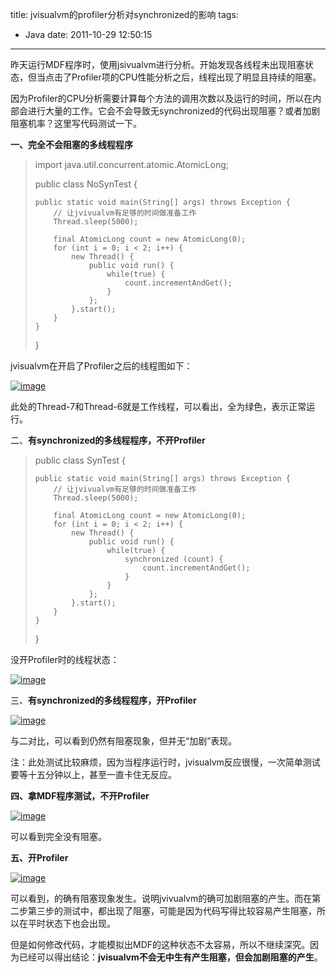 title: jvisualvm的profiler分析对synchronized的影响
tags:
  - Java
date: 2011-10-29 12:50:15
---

昨天运行MDF程序时，使用jsivualvm进行分析。开始发现各线程未出现阻塞状态，但当点击了Profiler项的CPU性能分析之后，线程出现了明显且持续的阻塞。

因为Profiler的CPU分析需要计算每个方法的调用次数以及运行的时间，所以在内部会进行大量的工作。它会不会导致无synchronized的代码出现阻塞？或者加剧阻塞机率？这里写代码测试一下。

<span id="more-534"></span>

**一、完全不会阻塞的多线程程序**

> import java.util.concurrent.atomic.AtomicLong; 
> 
> public class NoSynTest { 
> 
>     public static void main(String[] args) throws Exception {      
>         // 让jvivualvm有足够的时间做准备工作       
>         Thread.sleep(5000); 
> 
>         final AtomicLong count = new AtomicLong(0);      
>         for (int i = 0; i < 2; i++) {       
>             new Thread() {       
>                 public void run() {       
>                     while(true) {       
>                         count.incrementAndGet();       
>                     }       
>                 };       
>             }.start();       
>         }       
>     }       
> }

jvisualvm在开启了Profiler之后的线程图如下：

[![image](http://freewind.me/wp-content/uploads/2011/10/image_thumb10.png "image")](http://freewind.me/wp-content/uploads/2011/10/image10.png) 

此处的Thread-7和Thread-6就是工作线程，可以看出，全为绿色，表示正常运行。

二、**有synchronized的多线程程序，不开Profiler**

> public class SynTest { 
> 
>     public static void main(String[] args) throws Exception {      
>         // 让jvivualvm有足够的时间做准备工作       
>         Thread.sleep(5000); 
> 
>         final AtomicLong count = new AtomicLong(0);      
>         for (int i = 0; i < 2; i++) {       
>             new Thread() {       
>                 public void run() {       
>                     while(true) {       
>                         synchronized (count) {       
>                             count.incrementAndGet();       
>                         }       
>                     }       
>                 };       
>             }.start();       
>         }       
>     }       
> }

没开Profiler时的线程状态：

[![image](http://freewind.me/wp-content/uploads/2011/10/image_thumb11.png "image")](http://freewind.me/wp-content/uploads/2011/10/image11.png) 

三、**有synchronized的多线程程序，开Profiler**

[![image](http://freewind.me/wp-content/uploads/2011/10/image_thumb12.png "image")](http://freewind.me/wp-content/uploads/2011/10/image12.png)

与二对比，可以看到仍然有阻塞现象，但并无“加剧”表现。

注：此处测试比较麻烦，因为当程序运行时，jvisualvm反应很慢，一次简单测试要等十五分钟以上，甚至一直卡住无反应。

**四、拿MDF程序测试，不开Profiler**

[![image](http://freewind.me/wp-content/uploads/2011/10/image_thumb13.png "image")](http://freewind.me/wp-content/uploads/2011/10/image13.png) 

可以看到完全没有阻塞。

**五、开Profiler**

[![image](http://freewind.me/wp-content/uploads/2011/10/image_thumb14.png "image")](http://freewind.me/wp-content/uploads/2011/10/image14.png) 

可以看到，的确有阻塞现象发生。说明jvivualvm的确可加剧阻塞的产生。而在第二步第三步的测试中，都出现了阻塞，可能是因为代码写得比较容易产生阻塞，所以在平时状态下也会出现。

但是如何修改代码，才能模拟出MDF的这种状态不太容易，所以不继续深究。因为已经可以得出结论：**jvisualvm不会无中生有产生阻塞，但会加剧阻塞的产生**。